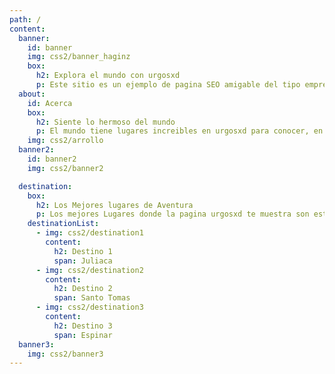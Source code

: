 ```yaml
---
path: /
content:
  banner:
    id: banner
    img: css2/banner_haginz
    box:
      h2: Explora el mundo con urgosxd
      p: Este sitio es un ejemplo de pagina SEO amigable del tipo empresa de Viajes,Traveler que necesitamos que aparezca en google para saber los parametros seo
  about:
    id: Acerca
    box:
      h2: Siente lo hermoso del mundo
      p: El mundo tiene lugares increibles en urgosxd para conocer, en este pagina de bienvenida ponemos lugares increibles par que viajes puedan maravillarse y pensar en la probabilidad de comprar un tour para vacaciones o viajes de aventura, recien me entero que las single page aplication no son compatibles con SEO de google ya que el googlebot le dificulta leer javascript y el mismo react no estan amigable para el SEO como los es html/css puro
    img: css2/arrollo
  banner2:
    id: banner2
    img: css2/banner2

  destination:
    box:
      h2: Los Mejores lugares de Aventura
      p: Los mejores Lugares donde la pagina urgosxd te muestra son estas cataratas, o desiertos donde podras pasarla muy bien.
    destinationList:
      - img: css2/destination1
        content:
          h2: Destino 1
          span: Juliaca
      - img: css2/destination2
        content:
          h2: Destino 2
          span: Santo Tomas
      - img: css2/destination3
        content:
          h2: Destino 3
          span: Espinar
  banner3:
    img: css2/banner3
---
```

